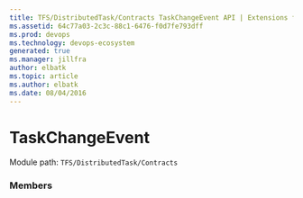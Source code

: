 ```yaml
---
title: TFS/DistributedTask/Contracts TaskChangeEvent API | Extensions for Azure DevOps Services
ms.assetid: 64c77a03-2c3c-88c1-6476-f0d7fe793dff
ms.prod: devops
ms.technology: devops-ecosystem
generated: true
ms.manager: jillfra
author: elbatk
ms.topic: article
ms.author: elbatk
ms.date: 08/04/2016
---
```


# TaskChangeEvent

Module path: `TFS/DistributedTask/Contracts`


### Members


